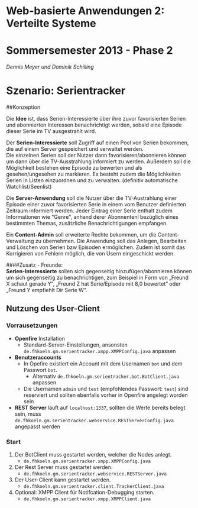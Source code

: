 # Web-basierte Anwendungen 2: Verteilte Systeme
# Sommersemester 2013 - Phase 2


*Dennis Meyer und Dominik Schilling*

# Szenario: Serientracker

##Konzeption

Die **Idee** ist, dass Serien-Interessierte über ihre zuvor favorisierten Serien und abonnierten Interessen benachrichtigt werden, sobald eine Episode dieser Serie im TV ausgestrahlt wird.

Der **Serien-Interessierte** soll Zugriff auf einen Pool von Serien bekommen, die auf einem Server gespeichert und verwaltet werden.  
Die einzelnen Serien soll der Nutzer dann favorisieren/abonnieren können um dann über die TV-Ausstrahlung informiert zu werden.
Außerdem soll die Möglichkeit bestehen eine Episode zu bewerten und als gesehen/ungesehen zu markieren. Es besteht zudem die Möglichkeiten Serien in Listen einzuordnen und zu verwalten. (definitiv automatische Watchlist/Seenlist)

Die **Server-Anwendung** soll die Nutzer über die TV-Austrahlung einer Episode einer zuvor favorisierten Serie in einem vom Benutzer definierten Zeitraum informiert werden. Jeder Eintrag einer Serie enthalt zudem Informationen wie "Genre", anhand derer Abonnentenl bezüglich eines bestimmten Themas, zusätzliche Benachrichtigungen empfangen.

Ein **Content-Admin** soll erweiterte Rechte bekommen, um die Content-Verwaltung zu übernehmen. Die Anwendung soll das Anlegen, Bearbeiten und Löschen von Serien bzw Episoden ermöglichen. Zudem ist somit das Korrigieren von Fehlern möglich, die von Usern eingeschickt werden.

####Zusatz - Freunde:  
**Serien-Interessierte** sollen sich gegenseitig hinzufügen/abonnieren können um sich gegenseitig zu benachrichtigen, zum Beispiel in Form von „Freund X schaut gerade Y”, „Freund Z hat Serie/Episode mit 8,0 bewertet” oder „Freund Y empfiehlt Dir Serie W”.


## Nutzung des User-Client


### Vorrausetzungen

* **Openfire** Installation
  * Standard-Server-Einstellungen, ansonsten `de.fhkoeln.gm.serientracker.xmpp.XMPPConfig.java` anpassen
* **Benutzeraccounts**
  * In Opefire existiert ein Account mit dem Usernamen `bot` und dem Passwort `bot`.
     * Alternativ `de.fhkoeln.gm.serientracker.bot.BotClient.java` anpassen
  * Die Usernamen `admin` und `test` (empfohlendes Passwort: `test`) sind reserviert und sollten ebenfalls vorher in Openfire angelegt worden sein
* **REST Server** läuft auf `localhost:1337`, sollten die Werte bereits belegt sein, muss `de.fhkoeln.gm.serientracker.webservice.RESTServerConfig.java` angepasst werden

### Start

1. Der BotClient muss gestartet werden, welcher die Nodes anlegt.
   * `de.fhkoeln.gm.serientracker.xmpp.XMPPConfig.java`
2. Der Rest Server muss gestartet werden.
   * `de.fhkoeln.gm.serientracker.webservice.RESTServer.java`
3. Der User-Client kann gestartet werden.
   * `de.fhkoeln.gm.serientracker.client.TrackerClient.java`
4. Optional: XMPP Client für Notifcation-Debugging starten.
   * `de.fhkoeln.gm.serientracker.xmpp.XMPPClient.java`

